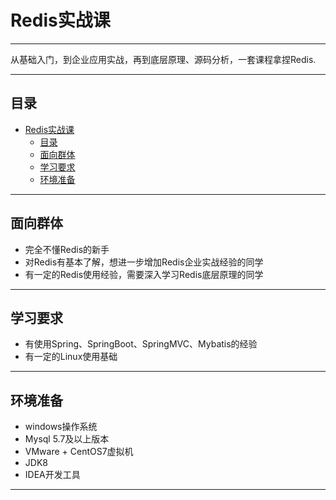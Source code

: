 <!--
 * @Author: Guojian Wang 1085844536@qq.com
 * @Date: 2023-04-14 14:51:18
 * @LastEditTime: 2023-04-14 14:53:01
 * @LastEditors: Guojian Wang 1085844536@qq.com
 * @FilePath: \READMEd:\Developer\WGJ\Java_WorkSpace\redis\doc\00.课程介绍.md
 * @Description:
-->
# Redis实战课

***

从基础入门，到企业应用实战，再到底层原理、源码分析，一套课程拿捏Redis.

***

## 目录

- [Redis实战课](#redis实战课)
  - [目录](#目录)
  - [面向群体](#面向群体)
  - [学习要求](#学习要求)
  - [环境准备](#环境准备)

***

## 面向群体

- 完全不懂Redis的新手
- 对Redis有基本了解，想进一步增加Redis企业实战经验的同学
- 有一定的Redis使用经验，需要深入学习Redis底层原理的同学

***

## 学习要求

- 有使用Spring、SpringBoot、SpringMVC、Mybatis的经验
- 有一定的Linux使用基础

***

## 环境准备

- windows操作系统
- Mysql 5.7及以上版本
- VMware + CentOS7虚拟机
- JDK8
- IDEA开发工具

***
